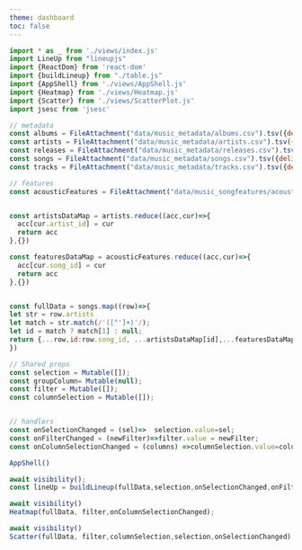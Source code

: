 ```yaml
---
theme: dashboard
toc: false
---
```

<link href="https://unpkg.com/lineupjs/build/LineUpJS.css" rel="stylesheet" />
<link href="https://cdn.jsdelivr.net/npm/bootstrap@5.3.3/dist/css/bootstrap.min.css" rel="stylesheet" integrity="sha384-QWTKZyjpPEjISv5WaRU9OFeRpok6YctnYmDr5pNlyT2bRjXh0JMhjY6hW+ALEwIH" crossorigin="anonymous">



<style>

::-webkit-scrollbar {
  width: 10px;
  height:10px
}

/* Handle */
::-webkit-scrollbar-thumb {
  background: #b0b0b0; 
  border-radius: 5px;
}

/* Handle on hover */
::-webkit-scrollbar-thumb:hover {
  background: #a0a0a0; 
}

#observablehq-center {
  font-family: Roboto, sans-serif;
  /* height: 100vh; */
  background: white;
  margin: 0;
}

.observablehq--block{
  margin:0
}
#observablehq-main {
  
  display: block;
  height: 100vh;
  background: white;
  margin: 0;

}

#app-root {
  height: 100vh;
  background: #F5F5F7
}

.table-view.lu{
  border-radius: 5px;
  background: white;
  font-size: 14px;
  .le-th {
    border-bottom: 1px solid #e8e8e8
  }
}

.detail-view {
    border-radius: 5px;
    background: white;
}

.grid-item {
  border: 1px solid black;
  padding: 10px;
}


.divider {
  height:4px;
  width: 100%;
  background: #e8e8e8;
}

.gutter.gutter-horizontal {
    background-image: url('data:image/png;base64,iVBORw0KGgoAAAANSUhEUgAAAAUAAAAeCAYAAADkftS9AAAAIklEQVQoU2M4c+bMfxAGAgYYmwGrIIiDjrELjpo5aiZeMwF+yNnOs5KSvgAAAABJRU5ErkJggg==');
      background-position: center;
  background-repeat: no-repeat;
     cursor: col-resize;
}

  .gutter.gutter-vertical {
    cursor: row-resize;
    background-image: url('data:image/png;base64,iVBORw0KGgoAAAANSUhEUgAAAB4AAAAFAQMAAABo7865AAAABlBMVEVHcEzMzMzyAv2sAAAAAXRSTlMAQObYZgAAABBJREFUeF5jOAMEEAIEEFwAn3kMwcB6I2AAAAAASUVORK5CYII=');

  background-position: center;
  background-repeat: no-repeat;
}



#popover {
  z-index:100;
  position: absolute;
  border-radius:5px;
  padding: 10px;
  background: white;
  height: 350px;
  width: 500px;
  opacity: 0;
  transition: opacity 0.3s;
  box-shadow: 0px 8px 16px 0px rgba(0,0,0,0.2);
}

</style>


```js
import * as _ from './views/index.js'
import LineUp from "lineupjs"
import {ReactDom} from 'react-dom'
import {buildLineup} from "./table.js"
import {AppShell} from './views/AppShell.js'
import {Heatmap} from './views/Heatmap.js'
import {Scatter} from './views/ScatterPlot.js'
import jsesc from 'jsesc'

```


```js
// metadata
const albums = FileAttachment("data/music_metadata/albums.csv").tsv({delimiter: " ", typed: true});
const artists = FileAttachment("data/music_metadata/artists.csv").tsv({delimiter: " ",typed: true});
const releases = FileAttachment("data/music_metadata/releases.csv").tsv({delimiter: " ",typed: true});
const songs = FileAttachment("data/music_metadata/songs.csv").tsv({delimiter: " ", typed: true});
const tracks = FileAttachment("data/music_metadata/tracks.csv").tsv({delimiter: " ", typed: true});

// features
const acousticFeatures = FileAttachment("data/music_songfeatures/acoustic_features.csv").tsv({delimiter: " ", typed: true});
```
```js

const artistsDataMap = artists.reduce((acc,cur)=>{
  acc[cur.artist_id] = cur
  return acc
},{})

const featuresDataMap = acousticFeatures.reduce((acc,cur)=>{
  acc[cur.song_id] = cur
  return acc
},{})


const fullData = songs.map((row)=>{
let str = row.artists
let match = str.match(/'([^']+)'/);
let id = match ? match[1] : null;
return {...row,id:row.song_id, ...artistsDataMap[id],...featuresDataMap[row.song_id]}
})
```
```js
// Shared props
const selection = Mutable([]);
const groupColumn= Mutable(null);
const filter = Mutable([]);
const columnSelection = Mutable([]);


// handlers
const onSelectionChanged = (sel)=>  selection.value=sel;
const onFilterChanged = (newFilter)=>filter.value = newFilter;
const onColumnSelectionChanged = (columns) =>columnSelection.value=columns;
```





```js
AppShell()
```



```js
await visibility();
const lineUp = buildLineup(fullData,selection,onSelectionChanged,onFilterChanged)

```


```js
await visibility()
Heatmap(fullData, filter,onColumnSelectionChanged);

```

```js
await visibility()
Scatter(fullData, filter,columnSelection,selection,onSelectionChanged);

```

